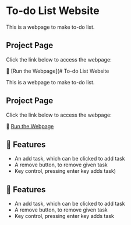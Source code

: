 # To-do List Website

This is a webpage to make to-do list.

## Project Page

Click the link below to access the webpage:

🔗 [Run the Webpage](# To-do List Website

This is a webpage to make to-do list.

## Project Page

Click the link below to access the webpage:

🔗 [Run the Webpage](https://shivam-s10.github.io/)

## 📌 Features
- An add task, which can be clicked to add task
- A remove button, to remove given task
- Key control, pressing enter key adds task)

## 📌 Features
- An add task, which can be clicked to add task
- A remove button, to remove given task
- Key control, pressing enter key adds task
